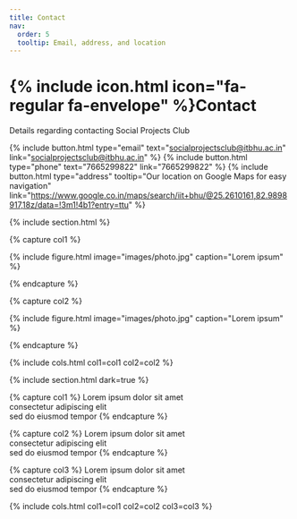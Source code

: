 ```yaml
---
title: Contact
nav:
  order: 5
  tooltip: Email, address, and location
---
```


# {% include icon.html icon="fa-regular fa-envelope" %}Contact

Details regarding contacting Social Projects Club

{%
  include button.html
  type="email"
  text="socialprojectsclub@itbhu.ac.in"
  link="socialprojectsclub@itbhu.ac.in"
%}
{%
  include button.html
  type="phone"
  text="7665299822"
  link="7665299822"
%}
{%
  include button.html
  type="address"
  tooltip="Our location on Google Maps for easy navigation"
  link="https://www.google.co.in/maps/search/iit+bhu/@25.2610161,82.9898917,18z/data=!3m1!4b1?entry=ttu"
%}

{% include section.html %}

{% capture col1 %}

{%
  include figure.html
  image="images/photo.jpg"
  caption="Lorem ipsum"
%}

{% endcapture %}

{% capture col2 %}

{%
  include figure.html
  image="images/photo.jpg"
  caption="Lorem ipsum"
%}

{% endcapture %}

{% include cols.html col1=col1 col2=col2 %}

{% include section.html dark=true %}

{% capture col1 %}
Lorem ipsum dolor sit amet  
consectetur adipiscing elit  
sed do eiusmod tempor
{% endcapture %}

{% capture col2 %}
Lorem ipsum dolor sit amet  
consectetur adipiscing elit  
sed do eiusmod tempor
{% endcapture %}

{% capture col3 %}
Lorem ipsum dolor sit amet  
consectetur adipiscing elit  
sed do eiusmod tempor
{% endcapture %}

{% include cols.html col1=col1 col2=col2 col3=col3 %}
